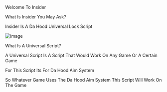 Welcome To Insider

What Is Insider You May Ask?

Insider Is A Da Hood Universal Lock Script

![image](https://user-images.githubusercontent.com/125096932/233906442-b5bdbef3-550f-4b6d-82be-3968de099aaa.png)

What Is A Universal Script?

A Universal Script Is A Script That Would Work On Any Game Or A Certain Game

For This Script Its For Da Hood Aim System

So Whatever Game Uses The Da Hood Aim System This Script Will Work On The Game



